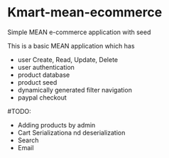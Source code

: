 # Kmart-mean-ecommerce
Simple MEAN e-commerce application with seed

This is a basic MEAN application which has

- user Create, Read, Update, Delete
- user authentication
- product database
- product seed
- dynamically generated filter navigation 
- paypal checkout

#TODO:

- Adding products by admin
- Cart Serializationa nd deserialization
- Search
- Email